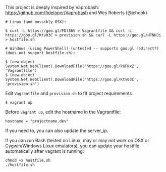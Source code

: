 This project is deeply inspired by Vaprobash: https://github.com/fideloper/Vaprobash
and Wes Roberts (@jchook)

	# Linux (and possibly OSX):

	$ curl -L https://goo.gl/FDlS6V > Vagrantfile && curl -L https://goo.gl/Ktv03C > provision.sh && curl -L https://goo.gl/HTNNJi > hostfile.sh
	
	# Windows (using PowerShell) (untested -- supports goo.gl redirect?) (does not support hostfile.sh):

	$ (new-object System.Net.WebClient).DownloadFile('https://goo.gl/k6FNxZ', 'Vagrantfile')
	$ (new-object System.Net.WebClient).DownloadFile('https://goo.gl/Ktv03C', 'provision.sh')

Edit `Vagrantfile` and `provision.sh` to fit project requirements

	$ vagrant up

Before `vagrant up`, edit the hostname in the Vagrantfile:

`hostname = "projectname.dev"`

If you need to, you can also update the server_ip.

If you can run Bash (tested on Linux, may or may not work on OSX or Cygwin/Windows Lixux emulators), you can update your hostfile automatically after vagrant is running:

	chmod +x hostfile.sh
	./hostfile.sh
